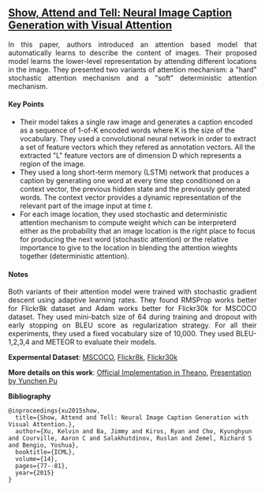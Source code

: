 ## [Show, Attend and Tell: Neural Image Caption Generation with Visual Attention](http://jmlr.csail.mit.edu/proceedings/papers/v37/xuc15.pdf)

<p align="justify">
In this paper, authors introduced an attention based model that automatically learns to describe the content of images. Their proposed model learns the lower-level representation by attending different locations in the image. They presented two variants of attention mechanism: a "hard" stochastic attention mechanism and a "soft" deterministic attention mechanism.
<p align="justify">

#### Key Points

- Their model takes a single raw image and generates a caption encoded as a sequence of 1-of-K encoded words where K is the size of the vocabulary. They used a convolutional neural network in order to extract a set of feature vectors which they refered as annotation vectors. All the extracted "L" feature vectors are of dimension D which represents a region of the image.
- They used a long short-term memory (LSTM) network that produces a caption by generating one word at every time step conditioned on a context vector, the previous hidden state and the previously generated words. The context vector provides a dynamic representation of the relevant part of the image input at time *t*.
- For each image location, they used stochastic and deterministic attention mechanism to compute weight which can be interpreterd either as the probability that an image location is the right place to focus for producing the next word (stochastic attention) or the relative importance to give to the location in blending the attention wieghts together (deterministic attention).

#### Notes

<p align="justify">
Both variants of their attention model were trained with stochastic gradient descent using adaptive learning rates. They found RMSProp works better for Flickr8k dataset and Adam works better for Flickr30k for MSCOCO dataset. They used mini-batch size of 64 during training and dropout with early stopping on BLEU score as regularization strategy. For all their experiments, they used a fixed vocabulary size of 10,000. They used BLEU-1,2,3,4 and METEOR to evaluate their models.
<p align="justify">

**Expermental Dataset**: [MSCOCO](http://mscoco.org/), [Flickr8k](http://shannon.cs.illinois.edu/DenotationGraph/), [Flickr30k](http://shannon.cs.illinois.edu/DenotationGraph/)

**More details on this work**: [Official Implementation in Theano](https://github.com/kelvinxu/arctic-captions), [Presentation by Yunchen Pu](http://people.ee.duke.edu/~lcarin/Yunchen9.25.2015.pdf)

**Bibliography**
```
@inproceedings{xu2015show,
  title={Show, Attend and Tell: Neural Image Caption Generation with Visual Attention.},
  author={Xu, Kelvin and Ba, Jimmy and Kiros, Ryan and Cho, Kyunghyun and Courville, Aaron C and Salakhutdinov, Ruslan and Zemel, Richard S and Bengio, Yoshua},
  booktitle={ICML},
  volume={14},
  pages={77--81},
  year={2015}
}
```
